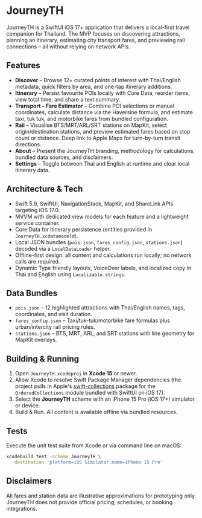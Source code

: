 # JourneyTH

JourneyTH is a SwiftUI iOS 17+ application that delivers a local-first travel companion for Thailand. The MVP focuses on discovering attractions, planning an itinerary, estimating city transport fares, and previewing rail connections – all without relying on network APIs.

## Features
- **Discover** – Browse 12+ curated points of interest with Thai/English metadata, quick filters by area, and one-tap itinerary additions.
- **Itinerary** – Persist favourite POIs locally with Core Data, reorder items, view total time, and share a text summary.
- **Transport – Fare Estimator** – Combine POI selections or manual coordinates, calculate distance via the Haversine formula, and estimate taxi, tuk tuk, and motorbike fares from bundled configuration.
- **Rail** – Visualise BTS/MRT/ARL/SRT stations on MapKit, select origin/destination stations, and preview estimated fares based on stop count or distance. Deep link to Apple Maps for turn-by-turn transit directions.
- **About** – Present the JourneyTH branding, methodology for calculations, bundled data sources, and disclaimers.
- **Settings** – Toggle between Thai and English at runtime and clear local itinerary data.

## Architecture & Tech
- Swift 5.9, SwiftUI, NavigationStack, MapKit, and ShareLink APIs targeting iOS 17.0.
- MVVM with dedicated view models for each feature and a lightweight service container.
- Core Data for itinerary persistence (entities provided in `JourneyTH.xcdatamodeld`).
- Local JSON bundles (`pois.json`, `fares_config.json`, `stations.json`) decoded via a `LocalDataLoader` helper.
- Offline-first design: all content and calculations run locally; no network calls are required.
- Dynamic Type friendly layouts, VoiceOver labels, and localized copy in Thai and English using `Localizable.strings`.

## Data Bundles
- `pois.json` – 12 highlighted attractions with Thai/English names, tags, coordinates, and visit duration.
- `fares_config.json` – Taxi/tuk-tuk/motorbike fare formulas plus urban/intercity rail pricing rules.
- `stations.json` – BTS, MRT, ARL, and SRT stations with line geometry for MapKit overlays.

## Building & Running
1. Open `JourneyTH.xcodeproj` in **Xcode 15** or newer.
2. Allow Xcode to resolve Swift Package Manager dependencies (the project pulls in Apple's [swift-collections](https://github.com/apple/swift-collections) package for the `OrderedCollections` module bundled with SwiftUI on iOS 17).
3. Select the **JourneyTH** scheme with an iPhone 15 Pro (iOS 17+) simulator or device.
4. Build & Run. All content is available offline via bundled resources.

## Tests
Execute the unit test suite from Xcode or via command line on macOS:
```sh
xcodebuild test -scheme JourneyTH \
  -destination 'platform=iOS Simulator,name=iPhone 15 Pro'
```

## Disclaimers
All fares and station data are illustrative approximations for prototyping only. JourneyTH does not provide official pricing, schedules, or booking integrations.
